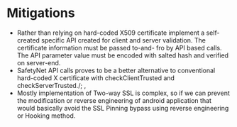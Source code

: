# Mitigations

- Rather than relying on hard-coded X509 certificate implement a self-created specific API
    created for client and server validation. The certificate information must be passed to-and-
    fro by API based calls. The API parameter value must be encoded with salted hash and
    verified on server-end.
- SafetyNet API calls proves to be a better alternative to conventional hard-coded X
    certificate with checkClientTrusted and checkServerTrusted./; ,
- Mostly implementation of Two-way SSL is complex, so if we can prevent the modification or
    reverse engineering of android application that would basically avoid the SSL Pinning bypass
    using reverse engineering or Hooking method.